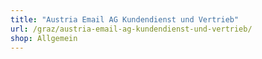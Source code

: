 ```yaml
---
title: "Austria Email AG Kundendienst und Vertrieb"
url: /graz/austria-email-ag-kundendienst-und-vertrieb/
shop: Allgemein
---
```

